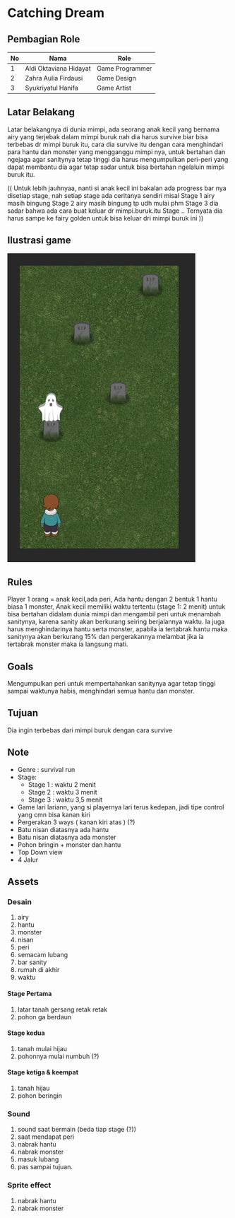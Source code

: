 # Catching Dream
## Pembagian Role
| No | Nama                   | Role            |
|----|------------------------|-----------------|
| 1  | Aldi Oktaviana Hidayat | Game Programmer |
| 2  | Zahra Aulia Firdausi   | Game Design     |
| 3  | Syukriyatul Hanifa     | Game Artist     |
## Latar Belakang
Latar belakangnya di dunia mimpi, ada seorang anak kecil yang bernama airy yang terjebak dalam mimpi buruk nah dia harus survive biar bisa terbebas dr mimpi buruk itu, cara dia survive itu dengan cara menghindari para hantu dan monster yang mengganggu mimpi nya, untuk bertahan dan ngejaga agar sanitynya tetap tinggi dia harus mengumpulkan peri-peri yang dapat membantu dia agar tetap sadar untuk bisa bertahan ngelaluin mimpi buruk itu.

(( Untuk lebih jauhnyaa, nanti si anak kecil ini bakalan ada progress bar nya disetiap stage, nah setiap stage ada ceritanya sendiri misal
Stage 1 airy masih bingung 
Stage 2 airy masih bingung tp udh mulai phm
Stage 3 dia sadar bahwa ada cara buat keluar dr mimpi.buruk.itu
Stage .. Ternyata dia harus sampe ke fairy golden untuk bisa keluar dri mimpi buruk ini ))

## Ilustrasi game
![Ilustrasi game sementara](Overview/messageImage_1605661806313.jpg?raw=true "Ilustrasi game sementara")

## Rules
Player 1 orang = anak kecil,ada peri, Ada hantu dengan 2 bentuk 1 hantu biasa 1 monster,
Anak kecil memiliki waktu tertentu (stage 1: 2 menit) untuk bisa bertahan didalam dunia mimpi dan mengambil peri untuk menambah sanitynya, karena sanity akan berkurang seiring berjalannya waktu. Ia juga harus menghindarinya hantu serta monster, apabila ia tertabrak hantu maka sanitynya akan berkurang 15% dan pergerakannya melambat jika ia tertabrak monster maka ia langsung mati.

## Goals
Mengumpulkan peri untuk mempertahankan sanitynya agar tetap tinggi sampai waktunya habis, menghindari semua hantu dan monster. 

## Tujuan
Dia ingin terbebas dari mimpi buruk dengan cara survive

## Note
- Genre : survival run
- Stage:
    * Stage 1 : waktu 2 menit
    * Stage 2 : waktu 3 menit
    * Stage 3 : waktu 3,5 menit  
- Game lari lariann, yang si playernya lari terus kedepan, jadi tipe control yang cmn bisa kanan kiri 
- Pergerakan 3 ways ( kanan kiri atas ) (?)
- Batu nisan diatasnya ada hantu
- Batu nisan diatasnya ada monster
- Pohon bringin + monster dan hantu
- Top Down view
- 4 Jalur 

## Assets
### Desain
1. airy
2. hantu
3. monster
4. nisan
5. peri
6. semacam lubang
7. bar sanity
8. rumah di akhir
9. waktu

#### Stage Pertama
1. latar tanah gersang retak retak
2. pohon ga berdaun

#### Stage kedua
1. tanah mulai hijau
2. pohonnya mulai numbuh (?)

#### Stage ketiga & keempat
1. tanah hijau
2. pohon beringin

### Sound
1. sound saat bermain (beda tiap stage (?))
2. saat mendapat peri
3. nabrak hantu
4. nabrak monster
5. masuk lubang
6. pas sampai tujuan.

### Sprite effect
1. nabrak hantu
2. nabrak monster
